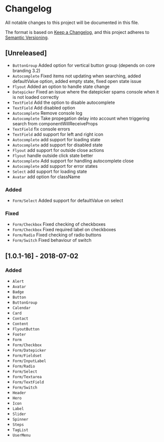 # Changelog
All notable changes to this project will be documented in this file.

The format is based on [Keep a Changelog](http://keepachangelog.com/),
and this project adheres to [Semantic Versioning](https://semver.org/).

## [Unreleased]
- `ButtonGroup` Added option for vertical button group (depends on core branding 3.2)
- `Autocomplete` Fixed items not updating when searching, added defaultValue option, added empty state, fixed open state issue
- `Flyout` Added an option to handle state change
- `Datepicker` Fixed an issue where the datepicker spams console when it is not loaded correctly
- `TextField` Add the option to disable autocomplete
- `TextField` Add disabled option
- `Autocomplete` Remove console log
- `Autocomplete` Take propegation delay into account when triggering search from componentWillReceiveProps
- `TextField` fix console errors
- `TextField` add support for left and right icon
- `Autocomplete` add support for loading state
- `Autocomplete` add support for disabled state
- `Flyout` add support for outside close actions
- `Flyout` handle outside click state better
- `Autocomplete` Add support for handling autocomplete close
- `Autocomplete` add support for error states
- `Select` add support for loading state
- `Avatar` add option for className

### Added
- `Form/Select` Added support for defaultValue on select

### Fixed
- `Form/Checkbox` Fixed checking of checkboxes
- `Form/Checkbox` Fixed required label on checkboxes
- `Form/Radio` Fixed checking of radio buttons
- `Form/Switch` Fixed behaviour of switch


## [1.0.1-16] - 2018-07-02
### Added
- `Alert`
- `Avatar`
- `Badge`
- `Button`
- `ButtonGroup`
- `Calendar`
- `Card`
- `Contact`
- `Content`
- `FlyoutButton`
- `Footer`
- `Form`
- `Form/Checkbox`
- `Form/Datepicker`
- `Form/Fieldset`
- `Form/InputLabel`
- `Form/Radio`
- `Form/Select`
- `Form/Textarea`
- `Form/TextField`
- `Form/Switch`
- `Header`
- `Hero`
- `Icon`
- `Label`
- `Slider`
- `Spinner`
- `Steps`
- `TagList`
- `UserMenu`
